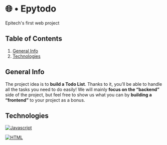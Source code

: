 # 🌐 • Epytodo

Epitech's first web project

## Table of Contents

1. [General Info](#general-info)
2. [Technologies](#technologies)

## General Info

The project idea is to **build a Todo List**. Thanks to it, you’ll be able to handle all the tasks you need to do
easily! We will mainly **focus on the “backend”** side of the project, but feel free to show us what you can by
**building a “frontend”** to your project as a bonus.


## Technologies


[![Javascript](https://img.shields.io/badge/Javascript-Dvaking?style=for-the-badge&color=yellow&link=https%3A%2F%2Fdeveloper.mozilla.org%2Ffr%2Fdocs%2FWeb%2FJavaScript)
](https://developer.mozilla.org/fr/docs/Web/JavaScript)


[![HTML](https://img.shields.io/badge/HTML-Dvaking?style=for-the-badge&color=red&link=https%3A%2F%2Fdeveloper.mozilla.org%2Ffr%2Fdocs%2FWeb%2FHTML)
](https://developer.mozilla.org/fr/docs/Web/HTML)
